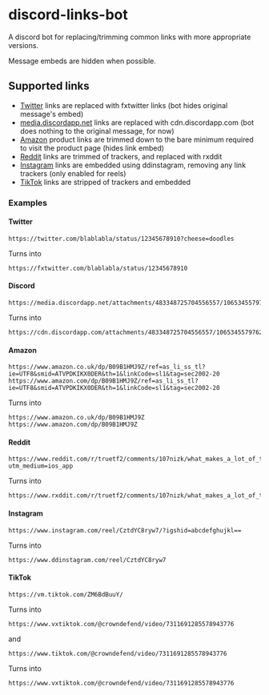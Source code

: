 # discord-links-bot

A discord bot for replacing/trimming common links with more appropriate versions.

Message embeds are hidden when possible.

## Supported links

- [Twitter](#twitter) links are replaced with fxtwitter links (bot hides original message's embed)
- [media.discordapp.net](#discord) links are replaced with cdn.discordapp.com (bot does nothing to the original message,
  for now)
- [Amazon](#amazon) product links are trimmed down to the bare minimum required to visit the product page (hides link
  embed)
- [Reddit](#reddit) links are trimmed of trackers, and replaced with rxddit
- [Instagram](#instagram) links are embedded using ddinstagram, removing any link trackers (only enabled for reels)
- [TikTok](#tiktok) links are stripped of trackers and embedded

### Examples

#### Twitter

```
https://twitter.com/blablabla/status/12345678910?cheese=doodles
```

Turns into

```
https://fxtwitter.com/blablabla/status/12345678910
```

#### Discord

```
https://media.discordapp.net/attachments/483348725704556557/1065345579762335915/v12044gd0000cf3g5rrc77u1ikgnhp8g.mp4
```

Turns into

```
https://cdn.discordapp.com/attachments/483348725704556557/1065345579762335915/v12044gd0000cf3g5rrc77u1ikgnhp8g.mp4
```

#### Amazon

```
https://www.amazon.co.uk/dp/B09B1HMJ9Z/ref=as_li_ss_tl?ie=UTF8&smid=ATVPDKIKX0DER&th=1&linkCode=sl1&tag=sec2002-20
https://www.amazon.com/dp/B09B1HMJ9Z/ref=as_li_ss_tl?ie=UTF8&smid=ATVPDKIKX0DER&th=1&linkCode=sl1&tag=sec2002-20
```

Turns into

```
https://www.amazon.co.uk/dp/B09B1HMJ9Z
https://www.amazon.com/dp/B09B1HMJ9Z
```

#### Reddit

```
https://www.reddit.com/r/truetf2/comments/107nizk/what_makes_a_lot_of_the_configuration/?utm_medium=ios_app
```

Turns into

```
https://www.rxddit.com/r/truetf2/comments/107nizk/what_makes_a_lot_of_the_configuration/
```

#### Instagram

```
https://www.instagram.com/reel/CztdYC8ryw7/?igshid=abcdefghujkl==
```

Turns into

```
https://www.ddinstagram.com/reel/CztdYC8ryw7
```

#### TikTok

```
https://vm.tiktok.com/ZM6BdBuuY/
```

Turns into

```
https://www.vxtiktok.com/@crowndefend/video/7311691285578943776
```

and

```
https://www.tiktok.com/@crowndefend/video/7311691285578943776
```

Turns into

```
https://www.vxtiktok.com/@crowndefend/video/7311691285578943776
```